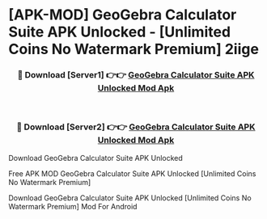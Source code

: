 # [APK-MOD] GeoGebra Calculator Suite APK Unlocked - [Unlimited Coins No Watermark Premium] 2iige



<div align="center">
<h3>🔴 Download [Server1] 👉👉 <a href="https://momento.my/?title=GeoGebra_Calculator_Suite_APK_Unlocked">GeoGebra Calculator Suite APK Unlocked Mod Apk</a></h3><br>

<h3>🔴 Download [Server2] 👉👉 <a href="https://momento.my/?title=GeoGebra_Calculator_Suite_APK_Unlocked">GeoGebra Calculator Suite APK Unlocked Mod Apk</a></h3>
</div>



Download GeoGebra Calculator Suite APK Unlocked 

Free APK MOD GeoGebra Calculator Suite APK Unlocked [Unlimited Coins No Watermark Premium]

Download GeoGebra Calculator Suite APK Unlocked [Unlimited Coins No Watermark Premium] Mod For Android
